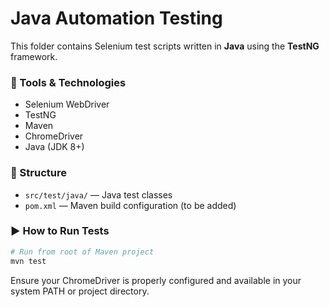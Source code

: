 # Java Automation Testing

This folder contains Selenium test scripts written in **Java** using the **TestNG** framework.

### 🧰 Tools & Technologies
- Selenium WebDriver
- TestNG
- Maven
- ChromeDriver
- Java (JDK 8+)

### 📁 Structure
- `src/test/java/` — Java test classes
- `pom.xml` — Maven build configuration (to be added)

### ▶️ How to Run Tests
```bash
# Run from root of Maven project
mvn test
```

Ensure your ChromeDriver is properly configured and available in your system PATH or project directory.
